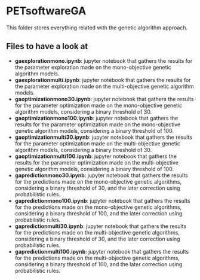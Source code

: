<h1>PETsoftwareGA</h1>

<div>
    This folder stores everything related with the genetic algorithm approach.
</div>

<h2>Files to have a look at</h2>
<ul>
    <li>
        <b>gaexplorationmono.ipynb</b>: jupyter notebook that gathers the results for the parameter exploration made on the mono-objective genetic algorithm models.
    </li>
    <li>
        <b>gaexplorationmulti.ipynb</b>: jupyter notebook that gathers the results for the parameter exploration made on the multi-objective genetic algorithm models.
    </li>
    <li>
        <b>gaoptimizationmono30.ipynb</b>: jupyter notebook that gathers the results for the parameter optimization made on the mono-objective genetic algorithm models, considering a binary threshold of 30.
    </li>
    <li>
        <b>gaoptimizationmono100.ipynb</b>: jupyter notebook that gathers the results for the parameter optimization made on the mono-objective genetic algorithm models, considering a binary threshold of 100.
    </li>	
    <li>
        <b>gaoptimizationmulti30.ipynb</b>: jupyter notebook that gathers the results for the parameter optimization made on the multi-objective genetic algorithm models, considering a binary threshold of 30.
    </li>
    <li>
        <b>gaoptimizationmulti100.ipynb</b>: jupyter notebook that gathers the results for the parameter optimization made on the multi-objective genetic algorithm models, considering a binary threshold of 100.
    </li>
    <li>
        <b>gapredictionmono30.ipynb</b>: jupyter notebook that gathers the results for the predictions made on the mono-objective genetic algorithms, considering a binary threshold of 30, and the later correction using probabilistic rules.
    </li>
    <li>
        <b>gapredictionmono100.ipynb</b>: jupyter notebook that gathers the results for the predictions made on the mono-objective genetic algorithms, considering a binary threshold of 100, and the later correction using probabilistic rules.
    </li>
    <li>
        <b>gapredictionmulti30.ipynb</b>: jupyter notebook that gathers the results for the predictions made on the multi-objective genetic algorithms, considering a binary threshold of 30, and the later correction using probabilistic rules.
    </li>
    <li>
        <b>gapredictionmulti100.ipynb</b>: jupyter notebook that gathers the results for the predictions made on the multi-objective genetic algorithms, considering a binary threshold of 100, and the later correction using probabilistic rules.
    </li>
</ul>
